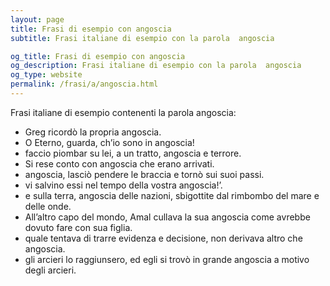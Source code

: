 ```yaml
---
layout: page
title: Frasi di esempio con angoscia 
subtitle: Frasi italiane di esempio con la parola  angoscia

og_title: Frasi di esempio con angoscia 
og_description: Frasi italiane di esempio con la parola  angoscia
og_type: website
permalink: /frasi/a/angoscia.html
---
```


Frasi italiane di esempio contenenti la parola angoscia:


- Greg ricordò la propria angoscia.
- O Eterno, guarda, ch’io sono in angoscia!
- faccio piombar su lei, a un tratto, angoscia e terrore.
- Si rese conto con angoscia che erano arrivati.
- angoscia, lasciò pendere le braccia e tornò sui suoi passi.
- vi salvino essi nel tempo della vostra angoscia!’.
- e sulla terra, angoscia delle nazioni, sbigottite dal rimbombo del mare e delle onde.
- All’altro capo del mondo, Amal cullava la sua angoscia come avrebbe dovuto fare con sua figlia.
- quale tentava di trarre evidenza e decisione, non derivava altro che angoscia.
- gli arcieri lo raggiunsero, ed egli si trovò in grande angoscia a motivo degli arcieri.
